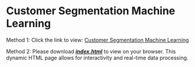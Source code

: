 # Customer Segmentation Machine Learning

Method 1: Click the link to view: [Customer Segmentation Machine Learning](https://lai-ai-bi-ci.github.io/Customer_Segmentation_Machine_Learning/)

Method 2: Please download **<u>*index.html*</u>** to view on your browser. This dynamic HTML page allows for interactivity and real-time data processing.

<!--Click the link to view: [Sales Dash.html](https://htmlpreview.github.io/?https://lai-ai-bi-ci.github.io/SalesDash/docs/Sales-Dash-Demo.html)-->
